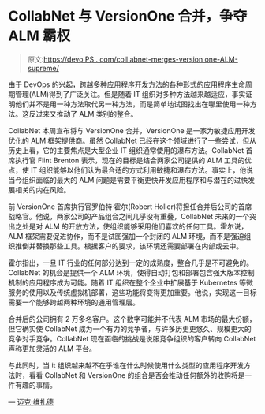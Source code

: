 # CollabNet 与 VersionOne 合并，争夺 ALM 霸权

> 原文:[https://devo PS . com/coll abnet-merges-version one-ALM-supreme/](https://devops.com/collabnet-merges-versionone-alm-supremacy/)

由于 DevOps 的兴起，跨越多种应用程序开发方法的各种形式的应用程序生命周期管理(ALM)得到了广泛关注。但是随着 IT 组织对多种方法越来越适应，事实证明他们并不是用一种方法取代另一种方法，而是简单地试图找出在哪里使用一种方法。这反过来又推动了 ALM 类别的整合。

CollabNet 本周宣布将与 VersionOne 合并，VersionOne 是一家为敏捷应用开发优化的 ALM 框架提供商。虽然 CollabNet 已经在这个领域进行了一些尝试，但从历史上看，它的主要焦点是大型企业 IT 组织通常使用的瀑布方法。CollabNet 首席执行官 Flint Brenton 表示，现在的目标是结合两家公司提供的 ALM 工具的优点，使 IT 组织能够以他们认为最合适的方式利用敏捷和瀑布方法。事实上，他说当今组织面临的最大的 ALM 问题是需要平衡更快开发应用程序和与潜在的过快发展相关的内在风险。

前 VersionOne 首席执行官罗伯特·霍尔(Robert Holler)将担任合并后公司的首席战略官。他说，两家公司的产品组合之间几乎没有重叠，CollabNet 未来的一个突出之处是对 ALM 的开放方法，使组织能够采用他们喜欢的任何工具。霍尔说，ALM 框架需要促进协作，而不是试图强加一个封闭的 ALM 环境，而不是强迫组织推倒并替换那些工具。根据客户的要求，该环境还需要部署在内部或云中。

霍尔指出，一旦 IT 行业的任何部分达到一定的成熟度，整合几乎是不可避免的。CollabNet 的机会是提供一个 ALM 环境，使得自动打包和部署包含强大版本控制机制的应用程序成为可能。随着 IT 组织在整个企业中扩展基于 Kubernetes 等微服务的使用以及传统虚拟机部署，这些功能将变得更加重要。他说，实现这一目标需要一个能够跨越两种环境的通用管理层。

合并后的公司拥有 2 万多名客户。这个数字可能并不代表 ALM 市场的最大份额，但它确实使 CollabNet 成为一个有力的竞争者，与许多历史更悠久、规模更大的竞争对手竞争。CollabNet 现在面临的挑战是说服竞争组织的客户转向 CollabNet 声称更加灵活的 ALM 平台。

与此同时，当 it 组织越来越不在乎谁在什么时候使用什么类型的应用程序开发方法时，看看 CollabNet 和 VersionOne 的组合是否会推动任何额外的收购将是一件有趣的事情。

— [迈克·维扎德](https://devops.com/author/mike-vizard/)